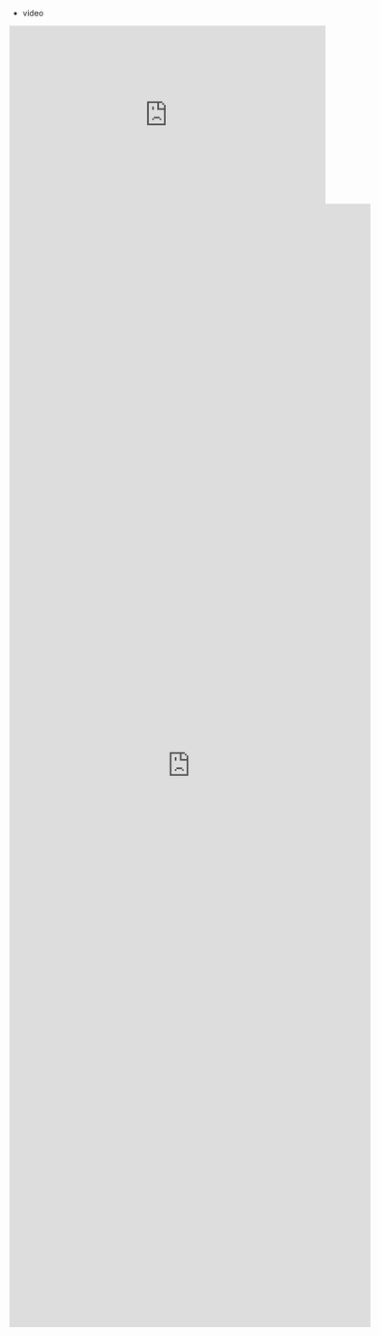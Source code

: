 - video

<iframe width="560" height="315" src="https://www.youtube.com/embed/dgptx4lnR8A" frameborder="0" allow="accelerometer; autoplay; encrypted-media; gyroscope; picture-in-picture" allowfullscreen></iframe>

<iframe src="https://docs.google.com/forms/d/e/1FAIpQLSf8MaaL0g6hiBbK5MdRG0L84_djFYHcvh2dvah8GQdJQ2r2Xw/viewform?embedded=true" width="640" height="1987" frameborder="0" marginheight="0" marginwidth="0">載入中…</iframe>

